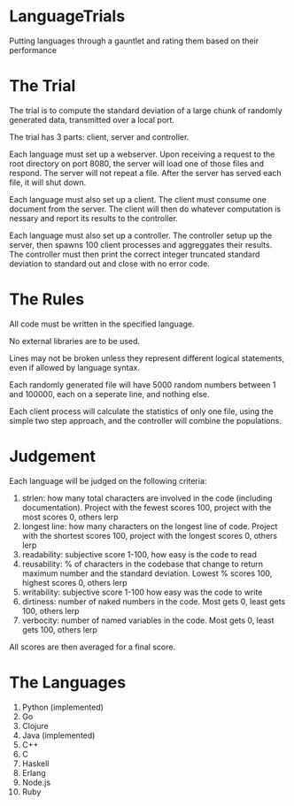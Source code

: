 LanguageTrials
==============

Putting languages through a gauntlet and rating them based on their performance


The Trial
=========

The trial is to compute the standard deviation of a large chunk of randomly generated data, transmitted over a local port.

The trial has 3 parts: client, server and controller.

Each language must set up a webserver.  Upon receiving a request to the root directory on port 8080, the server will load one of those files and respond.  The server will not repeat a file.  After the server has served each file, it will shut down.

Each language must also set up a client.  The client must consume one document from the server.  The client will then do whatever computation is nessary and report its results to the controller.

Each language must also set up a controller.  The controller setup up the server, then spawns 100 client processes and aggreggates their results.  The controller must then print the correct integer truncated standard deviation to standard out and close with no error code.


The Rules
=========

All code must be written in the specified language.

No external libraries are to be used.

Lines may not be broken unless they represent different logical statements, even if allowed by language syntax.

Each randomly generated file will have 5000 random numbers between 1 and 100000, each on a seperate line, and nothing else.

Each client process will calculate the statistics of only one file, using the simple two step approach, and the controller will combine the populations.


Judgement
=========

Each language will be judged on the following criteria:

1.  strlen: how many total characters are involved in the code (including documentation).  Project with the fewest scores 100, project with the most scores 0, others lerp
2.  longest line: how many characters on the longest line of code.  Project with the shortest scores 100, project with the longest scores 0, others lerp
3.  readability: subjective score 1-100, how easy is the code to read
4.  reusability: % of characters in the codebase that change to return maximum number and the standard deviation.  Lowest % scores 100, highest scores 0, others lerp
5.  writability: subjective score 1-100 how easy was the code to write
6.  dirtiness: number of naked numbers in the code.  Most gets 0, least gets 100, others lerp
7.  verbocity: number of named variables in the code.  Most gets 0, least gets 100, others lerp

All scores are then averaged for a final score.


The Languages
=============

1.  Python (implemented)
2.  Go
3.  Clojure
4.  Java (implemented)
5.  C++
6.  C
7.  Haskell
8.  Erlang
9.  Node.js
10.  Ruby
